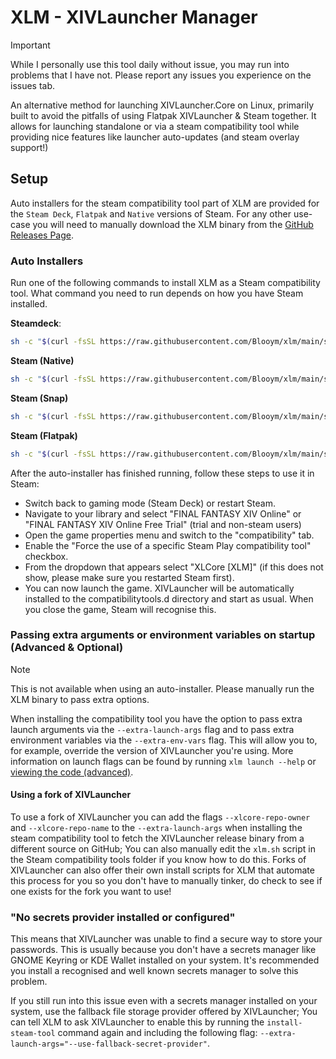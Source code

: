 # XLM - XIVLauncher Manager

> [!IMPORTANT]  
> While I personally use this tool daily without issue, you may run into problems that I have not. Please report any issues you experience on the issues tab.

An alternative method for launching XIVLauncher.Core on Linux, primarily built to avoid the pitfalls of using Flatpak XIVLauncher & Steam together. It allows for launching standalone or via a steam compatibility tool while providing nice features like launcher auto-updates (and steam overlay support!)

## Setup

Auto installers for the steam compatibility tool part of XLM are provided for the `Steam Deck`, `Flatpak` and `Native` versions of Steam. For any other use-case you will need to manually download the XLM binary from the [GitHub Releases Page](https://github.com/Blooym/xlm/releases/latest).

### Auto Installers

Run one of the following commands to install XLM as a Steam compatibility tool. What command you need to run depends on how you have Steam installed.

**Steamdeck**:

```sh
sh -c "$(curl -fsSL https://raw.githubusercontent.com/Blooym/xlm/main/setup/install-steamdeck.sh)"
```

**Steam (Native)**
```sh
sh -c "$(curl -fsSL https://raw.githubusercontent.com/Blooym/xlm/main/setup/install-native.sh)"
```

**Steam (Snap)**
```sh
sh -c "$(curl -fsSL https://raw.githubusercontent.com/Blooym/xlm/main/setup/install-snap.sh)"
```

**Steam (Flatpak)**
```sh
sh -c "$(curl -fsSL https://raw.githubusercontent.com/Blooym/xlm/main/setup/install-flatpak.sh)"
```

After the auto-installer has finished running, follow these steps to use it in Steam:
- Switch back to gaming mode (Steam Deck) or restart Steam.
- Navigate to your library and select "FINAL FANTASY XIV Online" or "FINAL FANTASY XIV Online Free Trial" (trial and non-steam users) 
- Open the game properties menu and switch to the "compatibility" tab.
- Enable the "Force the use of a specific Steam Play compatibility tool" checkbox.
- From the dropdown that appears select "XLCore [XLM]" (if this does not show, please make sure you restarted Steam first).
- You can now launch the game. XIVLauncher will be automatically installed to the compatibilitytools.d directory and start as usual. When you close the game, Steam will recognise this.

### Passing extra arguments or environment variables on startup (Advanced & Optional)

> [!NOTE]  
> This is not available when using an auto-installer. Please manually run the XLM binary to pass extra options.

When installing the compatibility tool you have the option to pass extra launch arguments via the `--extra-launch-args` flag and to pass extra environment variables via the `--extra-env-vars` flag. This will allow you to, for example, override the version of XIVLauncher you're using. More information on launch flags can be found by running `xlm launch --help` or [viewing the code (advanced)](https://github.com/Blooym/xlm/blob/01150849865eb436bbb9477be17c40752488f463/src/commands/launch.rs#L29).

#### Using a fork of XIVLauncher

To use a fork of XIVLauncher you can add the flags `--xlcore-repo-owner` and `--xlcore-repo-name` to the `--extra-launch-args` when installing the steam compatibility tool to fetch the XIVLauncher release binary from a different source on GitHub; You can also manually edit the `xlm.sh` script in the Steam compatibility tools folder if you know how to do this. Forks of XIVLauncher can also offer their own install scripts for XLM that automate this process for you so you don't have to manually tinker, do check to see if one exists for the fork you want to use!

### "No secrets provider installed or configured"

This means that XIVLauncher was unable to find a secure way to store your passwords. This is usually because you don't have a secrets manager like GNOME Keyring or KDE Wallet installed on your system. It's recommended you install a recognised and well known secrets manager to solve this problem.

If you still run into this issue even with a secrets manager installed on your system, use the fallback file storage provider offered by XIVLauncher; You can tell XLM to ask XIVLauncher to enable this by running the `install-steam-tool` command again and including the following flag: `--extra-launch-args="--use-fallback-secret-provider"`.
